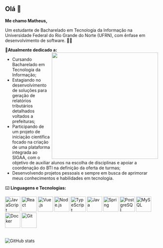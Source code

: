 ## Olá 👋 ##
**Me chamo Matheus,**  

Um estudante de Bacharelado em Tecnologia da Informação na Universidade Federal do Rio Grande do Norte (UFRN), com ênfase em  
desenvolvimento de software. 🧑‍💻

👜**Atualmente dedicado a:**
<img align="right" src="https://user-images.githubusercontent.com/74038190/212749447-bfb7e725-6987-49d9-ae85-2015e3e7cc41.gif" width="350">
<ul align="left">
  <li> Cursando Bacharelado em Tecnologia da Informação;</li>
  <li> Estagiando no desenvolvimento de soluções para geração de relatórios tributários detalhados voltados a prefeituras;</li>
  <li> Participando de um projeto de iniciação científica focado na criação de uma plataforma integrada ao SIGAA, com o objetivo de auxiliar alunos na escolha de disciplinas e apoiar a coordenação do BTI na definição da oferta de turmas;</li>
  <li> Desenvolvendo projetos pessoais e sempre em busca de aprimorar meus conhecimentos e habilidades em tecnologia.</li>
</ul>  

  
⌨️ **Linguagens e Tecnologias:**
<div align="left">
	<img width="50" src="https://raw.githubusercontent.com/marwin1991/profile-technology-icons/refs/heads/main/icons/javascript.png" alt="JavaScript" title="JavaScript"/>
	<img width="50" src="https://raw.githubusercontent.com/marwin1991/profile-technology-icons/refs/heads/main/icons/react.png" alt="React" title="React"/>
	<img width="50" src="https://raw.githubusercontent.com/marwin1991/profile-technology-icons/refs/heads/main/icons/vue_js.png" alt="Vue.js" title="Vue.js"/>
	<img width="50" src="https://raw.githubusercontent.com/marwin1991/profile-technology-icons/refs/heads/main/icons/node_js.png" alt="Node.js" title="Node.js"/>
  <img width="50" src="https://raw.githubusercontent.com/marwin1991/profile-technology-icons/refs/heads/main/icons/typescript.png" alt="TypeScript" title="TypeScript"/>
	<img width="50" src="https://raw.githubusercontent.com/marwin1991/profile-technology-icons/refs/heads/main/icons/java.png" alt="Java" title="Java"/>
	<img width="50" src="https://raw.githubusercontent.com/marwin1991/profile-technology-icons/refs/heads/main/icons/spring.png" alt="Spring" title="Spring"/>
	<img width="50" src="https://raw.githubusercontent.com/marwin1991/profile-technology-icons/refs/heads/main/icons/postgresql.png" alt="PostgreSQL" title="PostgreSQL"/>
	<img width="50" src="https://raw.githubusercontent.com/marwin1991/profile-technology-icons/refs/heads/main/icons/mysql.png" alt="MySQL" title="MySQL"/>
	<img width="50" src="https://raw.githubusercontent.com/marwin1991/profile-technology-icons/refs/heads/main/icons/docker.png" alt="Docker" title="Docker"/>
	<img width="50" src="https://raw.githubusercontent.com/marwin1991/profile-technology-icons/refs/heads/main/icons/git.png" alt="Git" title="Git"/>
</div>
<br/>

 ![GitHub stats](https://github-readme-stats.vercel.app/api?username=MatheusSCristo\&rank_icon=github)
